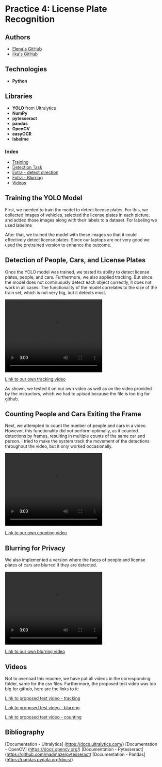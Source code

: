 # Practice 4: License Plate Recognition

## Authors
- [Elena's GitHub](https://github.com/efm092000)
- [Ilka's GitHub](https://github.com/jeski73)

## Technologies
- **Python**

## Libraries
- **YOLO** from Ultralytics
- **NumPy**
- **pytesseract**
- **pandas**
- **OpenCV**
- **easyOCR**
- **labelme**

### Index

- [Training](#training-the-yolo-model)  
- [Detection Task](#detection-of-people-cars-and-license-plates)  
- [Extra - detect direction](#counting-people-and-cars-exiting-the-frame)  
- [Extra - Blurring](#blurring-for-privacy)
- [Videos](#videos)


## Training the YOLO Model

First, we needed to train the model to detect license plates. For this, we collected images of vehicles, selected the license plates in each picture, and added those images along with their labels to a dataset. For labeling we used labelme

After that, we trained the model with these images so that it could effectively detect license plates. 
Since our laptops are not very good we used the pretrained version to enhance the outcome.

## Detection of People, Cars, and License Plates

Once the YOLO model was trained, we tested its ability to detect license plates, people, and cars. 
Furthermore, we also applied tracking. But since the model does not continuously detect each object correctly, it does not work in all cases.
The functionality of the model correlates to the size of the train set, which is not very big, but it detects most.

<video src="test-trackin/test-vid-track.mp4" width="320" height="240" controls>Your browser does not support the video tag.</video>

[Link to our own tracking video](test-tracking/test-vid-track.mp4)

As shown, we tested it on our own video as well as on the video provided by the instructors, which we had to upload because the file is too big for github.


## Counting People and Cars Exiting the Frame

Next, we attempted to count the number of people and cars in a video. However, this functionality did not perform optimally, as it counted detections by frames, resulting in multiple counts of the same car and person. I tried to make the system track the movement of the detections throughout the video, but it only worked occasionally.

<video src="test-vid-count.mp4" width="320" height="240" controls>Your browser does not support the video tag.</video>

[Link to our own counting video](test-counting/test-vid-count.mp4)


## Blurring for Privacy
We also implemented a version where the faces of people and license plates of cars are blurred if they are detected.


<video src="test-vid-blurr.mp4" width="320" height="240" controls>Your browser does not support the video tag.</video>


[Link to our own blurring video](test-blurring/test-vid-blurr.mp4)

## Videos
Not to overload this readme, we have put all videos in the corresponding folder, same for the csv files.
Furthermore, the proposed test video was too big for github, here are the links to it:

[Link to proposed test video - tracking](https://studentsrwthaachende-my.sharepoint.com/:v:/g/personal/vuqxn68nwewtmhxs_students_rwth-aachen_de/EWBMBKyvReBEtcW7-fzpo6sBS0rs1Hq7P80SfDl1uQ1Tjw?e=UI79TA)

[Link to proposed test video - blurring](https://studentsrwthaachende-my.sharepoint.com/:v:/g/personal/vuqxn68nwewtmhxs_students_rwth-aachen_de/EbwdIwCV4r9PkTs-8CNZ86kBmEeb7F-kVlBEYMGgv--3oQ?e=3f7m7K)

[Link to proposed test video - counting](https://studentsrwthaachende-my.sharepoint.com/:v:/g/personal/vuqxn68nwewtmhxs_students_rwth-aachen_de/ERM_gY75duVMq7leT1ekikcB-ipt432gHTBJpvPpDfcsyg?e=Fj5ctg&nav=eyJyZWZlcnJhbEluZm8iOnsicmVmZXJyYWxBcHAiOiJTdHJlYW1XZWJBcHAiLCJyZWZlcnJhbFZpZXciOiJTaGFyZURpYWxvZy1MaW5rIiwicmVmZXJyYWxBcHBQbGF0Zm9ybSI6IldlYiIsInJlZmVycmFsTW9kZSI6InZpZXcifX0%3D)


## Bibliography
[Documentation - Ultralytics] (https://docs.ultralytics.com/)
[Documentation - OpenCV] (https://docs.opencv.org/)
[Documentation - Pytesseract] (https://github.com/madmaze/pytesseract)
[Documentation - Pandas] (https://pandas.pydata.org/docs/)
